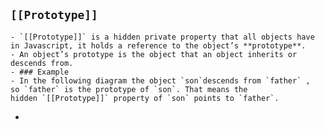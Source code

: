 ## `[[Prototype]]`
	- `[[Prototype]]` is a hidden private property that all objects have in Javascript, it holds a reference to the object’s **prototype**.
	- An object’s prototype is the object that an object inherits or descends from.
	- ### Example
	- In the following diagram the object `son`descends from `father` , so `father` is the prototype of `son`. That means the hidden `[[Prototype]]` property of `son` points to `father`.
-
